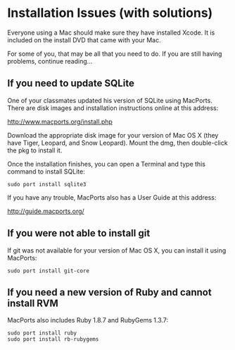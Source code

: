 
# Installation Issues (with solutions)

Everyone using a Mac should make sure they have installed
Xcode. It is included on the install DVD that came with
your Mac.

For some of you, that may be all that you need to do.  If
you are still having problems, continue reading...

## If you need to update SQLite

One of your classmates updated his version of SQLite using
MacPorts. There are disk images and installation instructions
online at this address:

http://www.macports.org/install.php

Download the appropriate disk image for your version of Mac OS X
(they have Tiger, Leopard, and Snow Leopard).  Mount the dmg,
then double-click the pkg to install it.

Once the installation finishes, you can open a Terminal and type
this command to install SQLite:

    sudo port install sqlite3

If you have any trouble, MacPorts also has a User Guide at this
address:

http://guide.macports.org/

## If you were not able to install git

If git was not available for your version of Mac OS X, you can install
it using MacPorts:

    sudo port install git-core

## If you need a new version of Ruby and cannot install RVM

MacPorts also includes Ruby 1.8.7 and RubyGems 1.3.7:

    sudo port install ruby
    sudo port install rb-rubygems


